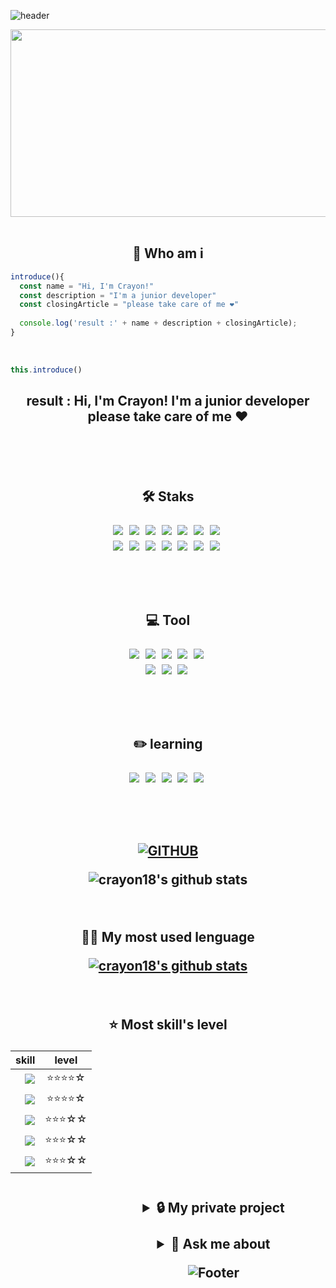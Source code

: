 ![header](https://capsule-render.vercel.app/api?type=waving&color=auto&height=300&section=header&text=Welcome&fontSize=90&fontColor=ffffff)

 <div align="center">
  
  <img src="https://github.com/crayon18/crayon18/assets/73837430/6b084a6f-efcd-4c5b-a7aa-aa2167971b94" width="700" height="300"/>

</div>

<br>

<h2 align="center">💭 Who am i </h2>

```vue.js
introduce(){
  const name = "Hi, I'm Crayon!"
  const description = "I'm a junior developer"
  const closingArticle = "please take care of me ❤️"
  
  console.log('result :' + name + description + closingArticle);
}
```
<br>

```vue.js
this.introduce()
```
  
  <h2 align="center">result : Hi, I'm Crayon! I'm a junior developer please take care of me ❤️<h2>
 
<br><br>
  
<p align="center">
  🛠 Staks
</p>
<p align="center">
  <img src="https://img.shields.io/badge/vue.js-4FC08D?style=flat-square&logo=vuedotjs&logoColor=white"/>&nbsp
  <img src="https://img.shields.io/badge/javascript-F7DF1E?style=flat-square&logo=javascript&logoColor=white"/>&nbsp
  <img src="https://img.shields.io/badge/spring-4FC08D?style=flat-square&logo=spring&logoColor=white"/>&nbsp
  <img src="https://img.shields.io/badge/springboot-6DB33F?style=flat-square&logo=springboot&logoColor=white"/>&nbsp
  <img src="https://img.shields.io/badge/Java-FF0000?style=flat-square&logoColor=white"/>&nbsp
   <img src="https://img.shields.io/badge/JPA-83B81A?style=flat-square&logoColor=white"/>&nbsp
    <img src="https://img.shields.io/badge/thymeleaf-005F0F?style=flat-square&logo=thymeleaf&logoColor=white"/>&nbsp
  <br>
  <img src="https://img.shields.io/badge/html5-E34F26?style=flat-square&logo=html5&logoColor=white"/>&nbsp
  <img src="https://img.shields.io/badge/css-1572B6?style=flat-square&logo=css3&logoColor=white"/>&nbsp
  <img src="https://img.shields.io/badge/oracle-F80000?style=flat-square&logo=oracle&logoColor=white"/>&nbsp
  <img src="https://img.shields.io/badge/mysql-4479A1?style=flat-square&logo=mysql&logoColor=white"/>&nbsp
  <img src="https://img.shields.io/badge/postgresql-4169E1?style=flat-square&logo=postgresql&logoColor=white"/>&nbsp
  <img src="https://img.shields.io/badge/bootstrap-7952B3?style=flat-square&logo=bootstrap&logoColor=white"/>&nbsp
    <img src="https://img.shields.io/badge/swagger-85EA2D?style=flat-square&logo=swagger&logoColor=white"/>&nbsp
</p>
  
  <br>
  <br>
  <p align="center">
  💻 Tool
</p>
  <p align="center">
  <img src="https://img.shields.io/badge/visualstudiocode-007ACC?style=flat-square&logo=visualstudiocode&logoColor=white"/>&nbsp
  <img src="https://img.shields.io/badge/eclipseide-2C2255?style=flat-square&logo=eclipseide&logoColor=white"/>&nbsp
  <img src="https://img.shields.io/badge/intellijidea-000000?style=flat-square&logo=intellijidea&logoColor=white"/>&nbsp
  <img src="https://img.shields.io/badge/postman-FF6C37?style=flat-square&logo=postman&logoColor=white"/>&nbsp
      <img src="https://img.shields.io/badge/slack-4A154B?style=flat-square&logo=slack&logoColor=white"/>&nbsp
    <br>
  <img src="https://img.shields.io/badge/telegram-26A5E4?style=flat-square&logo=telegram&logoColor=white"/>&nbsp
  <img src="https://img.shields.io/badge/jira-0052CC?style=flat-square&logo=jira&logoColor=white"/>&nbsp
  <img src="https://img.shields.io/badge/gitlab-FC6D26?style=flat-square&logo=gitlab&logoColor=white"/>&nbsp

  </p>
  
  <br>
  <br>
  
<p align="center">
  ✏️ learning
</p>
  </p>
  <p align="center">
  <img src="https://img.shields.io/badge/kubernetes-326CE5?style=flat-square&logo=kubernetes&logoColor=white"/>&nbsp
  <img src="https://img.shields.io/badge/docker-2496ED?style=flat-square&logo=docker&logoColor=white"/>&nbsp
  <img src="https://img.shields.io/badge/redis-DC382D?style=flat-square&logo=redis&logoColor=white"/>&nbsp
  <img src="https://img.shields.io/badge/apachekafka-231F20?style=flat-square&logo=apachekafka&logoColor=white"/>&nbsp
  <img src="https://img.shields.io/badge/typescript-3178C6?style=flat-square&logo=typescript&logoColor=white"/>&nbsp

  </p>
  
  <br>
  <br>
  
  <div align="center">
    
  [![GITHUB](https://hits.seeyoufarm.com/api/count/incr/badge.svg?url=https%3A%2F%2Fgithub.com%2Fcrayon18&count_bg=%23F29494&title_bg=%232F2E2E&icon=github.svg&icon_color=%23FFFFFF&title=GITHUB&edge_flat=false)](https://github.com/crayon18)

  
  ![crayon18's github stats](https://github-readme-stats.vercel.app/api?username=crayon18&show_icons=true&theme=radical)
   
   <br>
   
 <span align="center">✍🏻 My most used lenguage<span>  
   
[![crayon18's github stats](https://github-readme-stats.vercel.app/api/top-langs/?username=crayon18&show_icons=true&hide_border=true&title_color=004386&icon_color=004386&layout=compact&theme=radical)](https://github.com/crayon18)

  <br>
  
 <span>⭐️ Most skill's level<span>
  
<div style="width: 650px;">
 
 
|skill  | level|
|---:|:---:|
|  <img src="https://img.shields.io/badge/vue.js-4FC08D?style=flat-square&logo=vuedotjs&logoColor=white"/><br>|⭐⭐⭐⭐☆|
|  <img src="https://img.shields.io/badge/javascript-F7DF1E?style=flat-square&logo=javascript&logoColor=white"/><br>|⭐⭐⭐⭐☆|
|  <img src="https://img.shields.io/badge/springboot-6DB33F?style=flat-square&logo=springboot&logoColor=white"/><br>|⭐⭐⭐☆☆|
|  <img src="https://img.shields.io/badge/Java-FF0000?style=flat-square&logoColor=white"/><br>|⭐⭐⭐☆☆|
|  <img src="https://img.shields.io/badge/JPA-83B81A?style=flat-square&logoColor=white"/><br>|⭐⭐⭐☆☆|
 
 <br>
 
<details>
<summary>🔒 My private project</summary>
<div markdown="1">       
<br>
 
 ![_코드-001](https://github.com/crayon18/crayon18/assets/73837430/aa9620df-3834-430c-a99d-f8b7c5cf5212)

</div>
</details>
 
   <div>
    
  </div>
 
 
  <br>
 
 <div align="center">
  
  <details>
<summary>💬 Ask me about</summary>
<div markdown="1">       
<br>
 
  <h6><img src="https://img.shields.io/badge/gmail-EA4335?style=flat-square&logo=gmail&logoColor=white"/>  crayon18color33@gmail.coom</h6>
  <h6><img src="https://img.shields.io/badge/tistory-000000?style=flat-square&logo=tistory&logoColor=white"/><a href="https://crayon18color.tistory.com/">Crayon's Tistory</a></h6>
</div>
</details>

  <div>
 

![Footer](https://capsule-render.vercel.app/api?type=waving&color=auto&height=300&section=footer)
<!--
**crayon18/crayon18** is a ✨ _special_ ✨ repository because its `README.md` (this file) appears on your GitHub profile.

Here are some ideas to get you started:

- 🔭 I’m currently working on ...
- 🌱 I’m currently learning ...
- 👯 I’m looking to collaborate on ...
- 🤔 I’m looking for help with ...
- 💬 Ask me about ...
- 📫 How to reach me: ...
- 😄 Pronouns: ...
- ⚡ Fun fact: ...
-->
